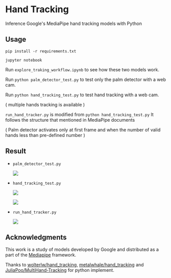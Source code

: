 # Hand Tracking

Inference Google's MediaPipe hand tracking models with Python

## Usage

`pip install -r requirements.txt`

`jupyter notebook`

Run `explore_traking_workflow.ipynb` to see how these two models work.

Run `python palm_detector_test.py` to test only the palm detector with a web cam.

Run `python hand_tracking_test.py` to test hand tracking with a web cam.

( multiple hands tracking is available )

`run_hand_tracker.py` is modified from `python hand_tracking_test.py`
It follows the structure that mentioned in MediaPipe documents

( Palm detector activates only at first frame and when the number of valid hands less than pre-defined number )

## Result

- `palm_detector_test.py`

    ![](https://i.imgur.com/6QWVJyTm.png)

- `hand_tracking_test.py`

    ![](https://i.imgur.com/08LCtzMm.png)
    
    ![](https://i.imgur.com/LOjw1Ub.gif)

- `run_hand_tracker.py`

    ![](https://i.imgur.com/CDwPvEg.gif)

## Acknowledgments

This work is a study of models developed by Google and distributed as a part of the [Mediapipe](https://github.com/google/mediapipe) framework. 

Thanks to [wolterlw/hand_tracking](https://github.com/wolterlw/hand_tracking), [metalwhale/hand_tracking](https://github.com/metalwhale/hand_tracking) and [JuliaPoo/MultiHand-Tracking](https://github.com/JuliaPoo/MultiHand-Tracking) for python implement.
